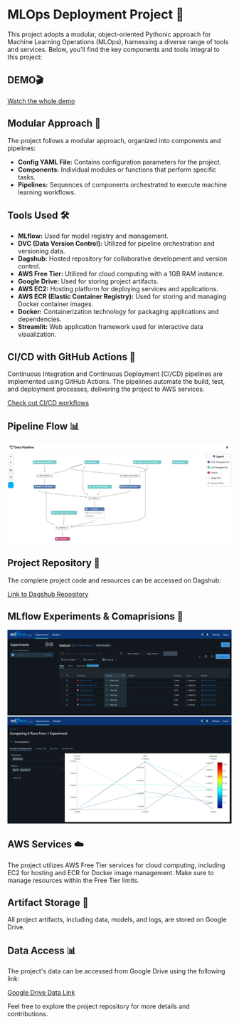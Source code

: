 # MLOps Deployment Project 🚀

This project adopts a modular, object-oriented Pythonic approach for Machine Learning Operations (MLOps), harnessing a diverse range of tools and services. Below, you'll find the key components and tools integral to this project:

## DEMO🎬
[Watch the whole demo](https://drive.google.com/file/d/1ZuosbHW7YJ1soTle8JtJq1kaHALJf7Ss/view?usp=sharing)

## Modular Approach 🔧

The project follows a modular approach, organized into components and pipelines:

- **Config YAML File:** Contains configuration parameters for the project.
- **Components:** Individual modules or functions that perform specific tasks.
- **Pipelines:** Sequences of components orchestrated to execute machine learning workflows.

## Tools Used 🛠️

- **MLflow:** Used for model registry and management.
- **DVC (Data Version Control):** Utilized for pipeline orchestration and versioning data.
- **Dagshub:** Hosted repository for collaborative development and version control.
- **AWS Free Tier:** Utilized for cloud computing with a 1GB RAM instance.
- **Google Drive:** Used for storing project artifacts.
- **AWS EC2:** Hosting platform for deploying services and applications.
- **AWS ECR (Elastic Container Registry):** Used for storing and managing Docker container images.
- **Docker:** Containerization technology for packaging applications and dependencies.
- **Streamlit:** Web application framework used for interactive data visualization.

## CI/CD with GitHub Actions 🚀

Continuous Integration and Continuous Deployment (CI/CD) pipelines are implemented using GitHub Actions. The pipelines automate the build, test, and deployment processes, delivering the project to AWS services.

[Check out CI/CD workflows](https://github.com/harshpatel1242/MLOps_Deployment/actions)

## Pipeline Flow 📊

![Pipeline Flow](https://github.com/harshpatel1242/MLOps_Deployment/blob/master/Pipeline_Flow.PNG)

## Project Repository 📁

The complete project code and resources can be accessed on Dagshub:

[Link to Dagshub Repository](https://dagshub.com/harshpatel1242/MLOps_Deployment)

## MLflow Experiments & Comaprisions 📁
![MLFlow_Exp](https://github.com/harshpatel1242/MLOps_Deployment/blob/master/MLFlow_Exp.PNG)
![Model_Comparision](https://github.com/harshpatel1242/MLOps_Deployment/blob/master/Model_Comparision.PNG)

## AWS Services ☁️

The project utilizes AWS Free Tier services for cloud computing, including EC2 for hosting and ECR for Docker image management. Make sure to manage resources within the Free Tier limits.

## Artifact Storage 📂

All project artifacts, including data, models, and logs, are stored on Google Drive.

## Data Access 📊

The project's data can be accessed from Google Drive using the following link:

[Google Drive Data Link](https://drive.google.com/file/d/1Q02T8c6-BRC32TbSFqZdLpR9UdVeVpHS/view?usp=drive_link)

Feel free to explore the project repository for more details and contributions.
